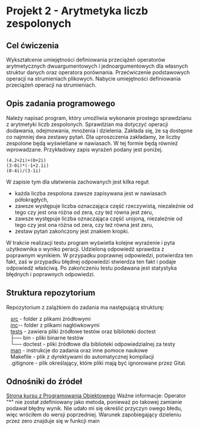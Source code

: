 # Projekt 2 - Arytmetyka liczb zespolonych

## Cel ćwiczenia
Wykształcenie umiejętności definiowania przeciążeń operatorów arytmetycznych dwuargumentowych i jednoargumentowych dla własnych struktur danych oraz operatora porównania. Przećwiczenie podstawowych operacji na strumieniach plikowych.  Nabycie umiejętności definiowania przeciążeń operacji na strumieniach.

## Opis zadania programowego
Należy napisać program, który umożliwia wykonanie prostego sprawdzianu z arytmetyki liczb zespolonych.  Sprawdzian ma dotyczyć operacji dodawania, odejmowania, mnożenia i dzielenia. Zakłada się, ̇ze są dostępne co najmniej dwa zestawy pytań. Dla uproszczenia zakładamy, ̇ze liczby zespolone będą wyświetlane w nawiasach. W tej formie będą również wprowadzane. Przykładowy zapis wyrażeń podany jest poniżej.

	(4.2+2i)+(0+2i)
	(3-0i)*(-1+2.1i)
	(0-4i)/(3-1i)

W zapisie tym dla ułatwienia zachowanych jest kilka reguł:
* każda liczba zespolona zawsze zapisywana jest w nawiasach półokrągłych,
* zawsze występuje liczba oznaczająca część rzeczywistą, niezależnie od tego czy jest ona różna od zera, czy też równa jest zeru,
* zawsze  występuje  liczba  oznaczająca  część urojoną, niezależnie od tego czy jest ona różna od zera, czy też równa jest zeru,
* zestaw pytań zakończony jest znakiem kropki.

W trakcie realizacji testu program wyświetla kolejne wyrażenie i pyta użytkownika o wyniko peracji.  Udzieloną odpowiedź sprawdza z poprawnym wynikiem.  W przypadku poprawnej odpowiedzi, potwierdza ten fakt, zaś w przypadku błędnej odpowiedzi stwierdza ten fakt i podaje odpowiedź właściwą.  Po zakończeniu testu podawana jest statystyka błędnych i poprawnych odpowiedzi.


## Struktura repozytorium
Repozytorium z zalążkiem do zadania ma następującą strukturę:

&nbsp;&nbsp; [src](src/) - folder z plikami źródłowymi\
&nbsp;&nbsp; [inc](inc/)-- folder z plikami nagłówkowymi\
&nbsp;&nbsp; [tests](tests/) - zawiera pliki źródłowe testów oraz biblioteki doctest\
&nbsp;&nbsp; ├── bin - pliki binarne testów\
&nbsp;&nbsp; └── doctest - pliki źródłowe dla biblioteki odpowiedzialnej za testy\
&nbsp;&nbsp; [man](man/) - instrukcje do zadania oraz inne pomoce naukowe\
&nbsp;&nbsp; Makefile - plik z dyrektywami do automatycznej kompilacji\
&nbsp;&nbsp; .gitignore  - plik określający, które pliki mają być ignorowane przez Gita\

## Odnośniki do źródeł
[Strona kursu z Programowania Obiektowego](https://kcir.pwr.edu.pl/~kreczmer/po/)
Ważne informacje:
Operator "*" nie został zdefiniowany jako metoda, ponieważ po takowej zamianie podawał błędny wynik. Nie udało mi się określić przyczyn owego błedu, więc wróciłem do wersji poprzedniej.
Warunek zapobiegający dzieleniu przez zero znajduje się w funkcji main


